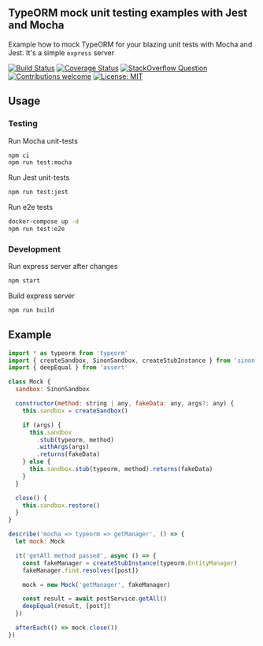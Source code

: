 ## TypeORM mock unit testing examples with Jest and Mocha

Example how to mock TypeORM for your blazing unit tests with Mocha and Jest.
It's a simple `express` server

[![Build Status][travis-image]][travis-url]
[![Coverage Status][coveralls-image]][coveralls-url]
[![StackOverflow Question][so-image]][so-url]
[![Contributions welcome][pr-image]][pr-url]
[![License: MIT][license-image]][license-url]

## Usage

### Testing

Run Mocha unit-tests

```sh
npm ci
npm run test:mocha
```

Run Jest unit-tests

```sh
npm run test:jest
```

Run e2e tests

```sh
docker-compose up -d
npm run test:e2e
```

### Development

Run express server after changes

```sh
npm start
```

Build express server

```sh
npm run build
```

## Example

```js
import * as typeorm from 'typeorm'
import { createSandbox, SinonSandbox, createStubInstance } from 'sinon'
import { deepEqual } from 'assert'

class Mock {
  sandbox: SinonSandbox

  constructor(method: string | any, fakeData: any, args?: any) {
    this.sandbox = createSandbox()

    if (args) {
      this.sandbox
        .stub(typeorm, method)
        .withArgs(args)
        .returns(fakeData)
    } else {
      this.sandbox.stub(typeorm, method).returns(fakeData)
    }
  }

  close() {
    this.sandbox.restore()
  }
}

describe('mocha => typeorm => getManager', () => {
  let mock: Mock

  it('getAll method passed', async () => {
    const fakeManager = createStubInstance(typeorm.EntityManager)
    fakeManager.find.resolves([post])

    mock = new Mock('getManager', fakeManager)

    const result = await postService.getAll()
    deepEqual(result, [post])
  })

  afterEach(() => mock.close())
})
```

[travis-image]: https://travis-ci.org/yegorzaremba/typeorm-mock-unit-testing-example.svg?branch=master
[travis-url]: https://travis-ci.org/yegorzaremba/typeorm-mock-unit-testing-example
[coveralls-image]: https://coveralls.io/repos/github/YegorZaremba/typeorm-mock-unit-testing-example/badge.svg?branch=master
[coveralls-url]: https://coveralls.io/github/YegorZaremba/typeorm-mock-unit-testing-example?branch=master
[so-image]: https://img.shields.io/badge/StackOverflow-Question-green.svg
[so-url]: https://stackoverflow.com/q/51482701/10432429
[pr-image]: https://img.shields.io/badge/contributions-welcome-brightgreen.svg?style=flat
[pr-url]: https://github.com/yegorzaremba/typeorm-mock-unit-testing-example/issues
[license-image]: https://img.shields.io/badge/License-MIT-yellow.svg
[license-url]: https://opensource.org/licenses/MIT
